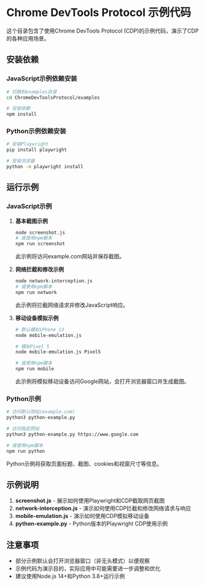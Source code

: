 # Chrome DevTools Protocol 示例代码

这个目录包含了使用Chrome DevTools Protocol (CDP)的示例代码，演示了CDP的各种应用场景。

## 安装依赖

### JavaScript示例依赖安装

```bash
# 切换到examples目录
cd ChromeDevToolsProtocol/examples

# 安装依赖
npm install
```

### Python示例依赖安装

```bash
# 安装Playwright
pip install playwright

# 安装浏览器
python -m playwright install
```

## 运行示例

### JavaScript示例

1. **基本截图示例**

   ```bash
   node screenshot.js
   # 或使用npm脚本
   npm run screenshot
   ```

   此示例将访问example.com网站并保存截图。

2. **网络拦截和修改示例**

   ```bash
   node network-interception.js
   # 或使用npm脚本
   npm run network
   ```

   此示例将拦截网络请求并修改JavaScript响应。

3. **移动设备模拟示例**

   ```bash
   # 默认模拟iPhone 13
   node mobile-emulation.js
   
   # 模拟Pixel 5
   node mobile-emulation.js Pixel5
   
   # 或使用npm脚本
   npm run mobile
   ```

   此示例将模拟移动设备访问Google网站，会打开浏览器窗口并生成截图。

### Python示例

```bash
# 访问默认网站(example.com)
python3 python-example.py

# 访问指定网站
python3 python-example.py https://www.google.com

# 或使用npm脚本
npm run python
```

Python示例将获取页面标题、截图、cookies和视窗尺寸等信息。

## 示例说明

1. **screenshot.js** - 展示如何使用Playwright和CDP截取网页截图
2. **network-interception.js** - 演示如何使用CDP拦截和修改网络请求与响应
3. **mobile-emulation.js** - 演示如何使用CDP模拟移动设备
4. **python-example.py** - Python版本的Playwright CDP使用示例

## 注意事项

- 部分示例默认会打开浏览器窗口（非无头模式）以便观察
- 示例代码为演示目的，实际应用中可能需要进一步调整和优化
- 建议使用Node.js 14+和Python 3.8+运行示例 